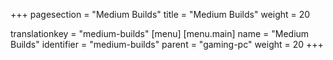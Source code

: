 +++
pagesection = "Medium Builds"
title = "Medium Builds"
weight = 20

translationkey = "medium-builds"
[menu]
[menu.main]
		name = "Medium Builds"
		identifier = "medium-builds"
		parent = "gaming-pc"
		weight = 20
+++